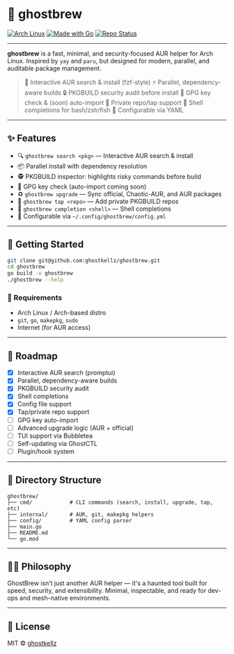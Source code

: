 # 👻 ghostbrew

[![Arch Linux](https://img.shields.io/badge/platform-Arch%20Linux-1793d1?logo=arch-linux&logoColor=white)](https://archlinux.org)
[![Made with Go](https://img.shields.io/badge/made%20with-Go-00ADD8?logo=go&logoColor=white)](https://golang.org)
[![Repo Status](https://img.shields.io/badge/status-active-success?style=flat-square)](https://github.com/ghostkellz/ghostbrew)

---

**ghostbrew** is a fast, minimal, and security-focused AUR helper for Arch Linux.
Inspired by `yay` and `paru`, but designed for modern, parallel, and auditable package management.

> 🧪 Interactive AUR search & install (fzf-style)
> ⚡ Parallel, dependency-aware builds
> 🔒 PKGBUILD security audit before install
> 🔑 GPG key check & (soon) auto-import
> 🏴 Private repo/tap support
> 🐚 Shell completions for bash/zsh/fish
> 💾 Configurable via YAML

---

## ✨ Features

* 🔍 `ghostbrew search <pkg>` — Interactive AUR search & install
* 📦 Parallel install with dependency resolution
* 🕵️ PKGBUILD inspector: highlights risky commands before build
* 🔑 GPG key check (auto-import coming soon)
* ♻️ `ghostbrew upgrade` — Sync official, Chaotic-AUR, and AUR packages
* 🏴 `ghostbrew tap <repo>` — Add private PKGBUILD repos
* 🐚 `ghostbrew completion <shell>` — Shell completions
* 💪 Configurable via `~/.config/ghostbrew/config.yml`

---

## 🚀 Getting Started

```bash
git clone git@github.com:ghostkellz/ghostbrew.git
cd ghostbrew
go build -o ghostbrew
./ghostbrew --help
```

### 🔧 Requirements

* Arch Linux / Arch-based distro
* `git`, `go`, `makepkg`, `sudo`
* Internet (for AUR access)

---

## 🔮 Roadmap

* [x] Interactive AUR search (promptui)
* [x] Parallel, dependency-aware builds
* [x] PKGBUILD security audit
* [x] Shell completions
* [x] Config file support
* [x] Tap/private repo support
* [ ] GPG key auto-import
* [ ] Advanced upgrade logic (AUR + official)
* [ ] TUI support via Bubbletea
* [ ] Self-updating via GhostCTL
* [ ] Plugin/hook system

---

## 📂 Directory Structure

```
ghostbrew/
├── cmd/            # CLI commands (search, install, upgrade, tap, etc)
├── internal/       # AUR, git, makepkg helpers
├── config/         # YAML config parser
├── main.go
├── README.md
└── go.mod
```

---

## 🧙‍♂️ Philosophy

GhostBrew isn’t just another AUR helper — it's a haunted tool built for speed, security, and extensibility. Minimal, inspectable, and ready for dev-ops and mesh-native environments.

---

## 📝 License

MIT © [ghostkellz](https://github.com/ghostkellz)

